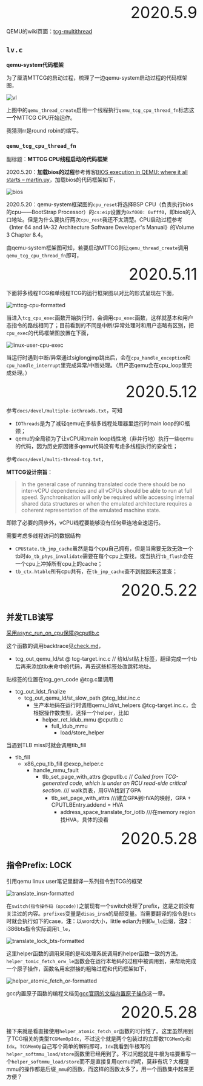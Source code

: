 <div style="font-size:3em; text-align:right;">2020.5.9</div>

QEMU的wiki页面：[tcg-multithread](https://wiki.qemu.org/Features/tcg-multithread)

## `lv.c`

**qemu-system代码框架**

为了厘清MTTCG的启动过程，梳理了一边qemu-system启动过程的代码框架图，

![vl](pictures/vl.svg)

上图中的`qemu_thread_create`启用一个线程执行`qemu_tcg_cpu_thread_fn`标志这**一个**MTTCG CPU开始运作。

我猜测rr是round robin的缩写。

### `qemu_tcg_cpu_thread_fn`

副标题：**MTTCG CPU线程启动的代码框架**

2020.5.20：**加载bios的过程**参考博客[BIOS execution in QEMU: where it all starts – martin.uy](https://martin.uy/blog/bios-execution-in-qemu-where-it-all-starts/)，加载bios的代码框架如下，

![bios](pictures/bios-formatted.svg)

2020.5.20：qemu-system框架图的`cpu_reset`将选择BSP CPU（负责执行bios的cpu——BootStrap Processor）的`cs:eip`设置为`0xf000: 0xfff0`，即bios的入口地址。但是为什么要执行两次`cpu_rest`我还不太清楚。CPU启动过程参考《Inter 64 and IA-32 Architecture Software Developer's Manual》的Volume 3 Chapter 8.4。

由qemu-system框架图可知，若要启动MTTCG则让`qemu_thread_create`调用`qemu_tcg_cpu_thread_fn`即可，

<div style="font-size:3em; text-align:right;">2020.5.11</div>

下面将多线程TCG和单线程TCG的运行框架图以对比的形式呈现在下面，

![mttcg-cpu-formatted](pictures/mttcg-cpu-formatted.svg)

当进入`tcg_cpu_exec`函数开始执行时，会调用`cpu_exec`函数，这样就基本和用户态指令的路线相同了；目前看到的不同是中断/异常处理时和用户态略有区别，把`cpu_exec`的代码框架图放置在下面，

![linux-user-cpu-exec](pictures/linux-user-cpu-exec-formatted.svg)

当运行时遇到中断/异常通过siglongjmp跳出后，会在`cpu_handle_exception`和`cpu_handle_interrupt`里完成异常/中断处理。（用户态qemu会在cpu_loop里完成处理。）

<div style="font-size:3em; text-align:right;">2020.5.12</div>

参考`docs/devel/multiple-iothreads.txt`，可知

* `IOThreads`是为了减轻qemu在多核多线程处理器里运行时main loop的IO瓶颈；
* qemu的全局锁为了让vCPU和main loop线性地（非并行地）执行一些qemu的代码，因为历史原因诸多qemu代码没有考虑多线程执行的安全性；

参考`docs/devel/multi-thread-tcg.txt`，

**MTTCG设计宗旨**：

> In the general case of running translated code there should be no inter-vCPU dependencies and all vCPUs should be able to run at full speed. Synchronisation will only be required while accessing internal shared data structures or when the emulated architecture requires a coherent representation of the emulated machine state.

即除了必要的同步外，vCPU线程要能够没有任何牵连地全速运行。

需要考虑多线程访问的数据结构

* `CPUState.tb_jmp_cache`虽然是每个cpu自己拥有，但是当需要无效无效一个tb时`do_tb_phys_invalidate`需要在每个cpu上查找，或当执行`tb_flush`会在一个cpu上冲掉所有cpu上的cache；
* `tb_ctx.htable`所有cpu共有，在`tb_jmp_cache`查不到就回来这里查；

<div style="font-size:3em; text-align:right;">2020.5.22</div>

## 并发TLB读写

采用async_run_on_cpu保障@cputlb.c

这个函数的调用backtrace见[check.md](../x86-qemu-mips/check.md)，

* tcg_out_qemu_ld/st @ tcg-target.inc.c // 给ld/st贴上标签，翻译完成一个tb后再来添加tlb未命中的代码，再去这些标签处改跳转地址。

贴标签的位置在tcg_gen_code @tcg.c里调用

* tcg_out_ldst_finalize
  * tcg_out_qemu_ld/st_slow_path @tcg_ldst.inc.c
    * 生产本地码在运行时调用qemu_ld/st_helpers @tcg-target.inc.c，会根据操作数类型，选择一个helper，比如
      * helper_ret_ldub_mmu @cputlb.c
        * full_ldub_mmu
          * load/store_helper

当遇到TLB miss时就会调用tlb_fill

* tlb_fill
  * x86_cpu_tlb_fill @excp_helper.c
    * handle_mmu_fault
      * tlb_set_page_with_attrs @cputlb.c // *Called from TCG-generated code, which is under an RCU read-side critical section.* /// walk页表，用GVA找到了GPA
        * tlb_set_page_with_attrs ///建立GPA到HVA的映射，GPA + CPUTLBEntry.addend = HVA
          * address_space_translate_for_iotlb ///在memory region找HVA，具体的没看

<div style="font-size:3em; text-align:right;">2020.5.28</div>

## 指令Prefix: LOCK

引用qemu linux user笔记里翻译一系列指令到TCG的框架

![translate_insn-formatted](pictures/translate_insn-formatted.svg)

在`switch(指令操作码（opcode）)`之前现有一个switch处理了prefix，这是之前没有关注过的内容。`prefixes`变量是`disas_insn`的局部变量。当需要翻译的指令是`bts`时就会执行如下的case，**注**：以word大小，little edian为例即`w_le`后缀，**注2**：i386bts指令实际调用`l_le`，

![translate_lock_bts-formatted](pictures/translate_lock_bts-formatted.svg)

这里helper函数的调用采用的是和处理系统调用的helper函数一致的方法。`helper_tomic_fetch_orw_le`函数会在运行本地码的过程中被调用到，来帮助完成一个原子操作，函数名用宏拼接的粗略过程和代码框架如下，

![helper_atomic_fetch_or-formatted](pictures/helper_atomic_fetch_or-formatted.svg)

gcc内置原子函数的编程文档见[gcc官网的文档内置原子操作](https://gcc.gnu.org/onlinedocs/gcc-10.1.0/gcc/_005f_005fatomic-Builtins.html)这一章。

<div style="font-size:3em; text-align:right;">2020.5.28</div>

接下来就是看直接使用`helper_atomic_fetch_or`函数的可行性了。这里虽然用到了TCG相关的类型`TCGMemOpIdx`，不过这个就是两个包装过的立即数`TCGMemOp`和`Idx`。`TCGMemOp`自己写个简单的解码即可，`Idx`我看到牛根写的`helper_softmmu_load/store`函数里已经用到了。不过问题就是牛根为啥要重写一个`helper_softmmu_load/store`而不是直接复用qemu的呢，莫非有坑？大概是mmu的操作都是后缀`_mmu`的函数，而这样的函数太多了，用一个函数集中起来更方便？

